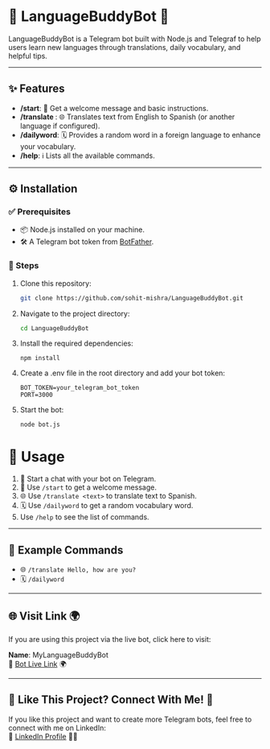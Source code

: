 # 🌟 LanguageBuddyBot 🤖

LanguageBuddyBot is a Telegram bot built with Node.js and Telegraf to help users learn new languages through translations, daily vocabulary, and helpful tips.

---

## ✨ Features

- **/start**: 🎉 Get a welcome message and basic instructions.
- **/translate <text>**: 🌐 Translates text from English to Spanish (or another language if configured).
- **/dailyword**: 🗓️ Provides a random word in a foreign language to enhance your vocabulary.
- **/help**: ℹ️ Lists all the available commands.

---

## ⚙️ Installation

### ✅ Prerequisites

- 📦 Node.js installed on your machine.
- 🛠️ A Telegram bot token from [BotFather](https://core.telegram.org/bots#botfather).

### 🚀 Steps

1. Clone this repository:

   ```bash
   git clone https://github.com/sohit-mishra/LanguageBuddyBot.git
   ```

2. Navigate to the project directory:

   ```bash
   cd LanguageBuddyBot
   ```

3. Install the required dependencies:

   ```
   npm install
   ```

4. Create a .env file in the root directory and add your bot token:

   ```
   BOT_TOKEN=your_telegram_bot_token
   PORT=3000
   ```

5. Start the bot:
   ```
   node bot.js
   ```


# 📲 Usage

1. 💬 Start a chat with your bot on Telegram.  
2. 🎉 Use `/start` to get a welcome message.  
3. 🌐 Use `/translate <text>` to translate text to Spanish.  
4. 🗓️ Use `/dailyword` to get a random vocabulary word.  
5.  Use `/help` to see the list of commands.  

---

## 📝 Example Commands

- 🌐 `/translate Hello, how are you?`  
- 🗓️ `/dailyword`  

---

## 🌐 Visit Link 🌍

If you are using this project via the live bot, click here to visit:  

**Name**: MyLanguageBuddyBot  
🤖 [Bot Live Link](https://web.telegram.org/k/#@MyLanguageBuddyBot) 🌍  

---

## 🤝 Like This Project? Connect With Me! 🌟

If you like this project and want to create more Telegram bots, feel free to connect with me on LinkedIn:  
🔗 [LinkedIn Profile](https://www.linkedin.com/in/sohitmishra/) 💼✨

